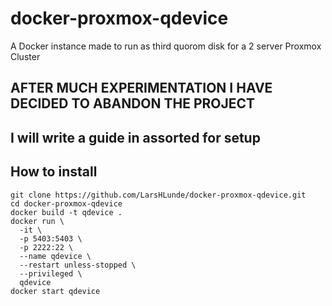 # docker-proxmox-qdevice
A Docker instance made to run as third quorom disk for a 2 server Proxmox Cluster
## AFTER MUCH EXPERIMENTATION I HAVE DECIDED TO ABANDON THE PROJECT
## I will write a guide in assorted for setup
## How to install
```
git clone https://github.com/LarsHLunde/docker-proxmox-qdevice.git
cd docker-proxmox-qdevice
docker build -t qdevice .
docker run \
  -it \
  -p 5403:5403 \
  -p 2222:22 \
  --name qdevice \
  --restart unless-stopped \
  --privileged \
  qdevice
docker start qdevice
```
